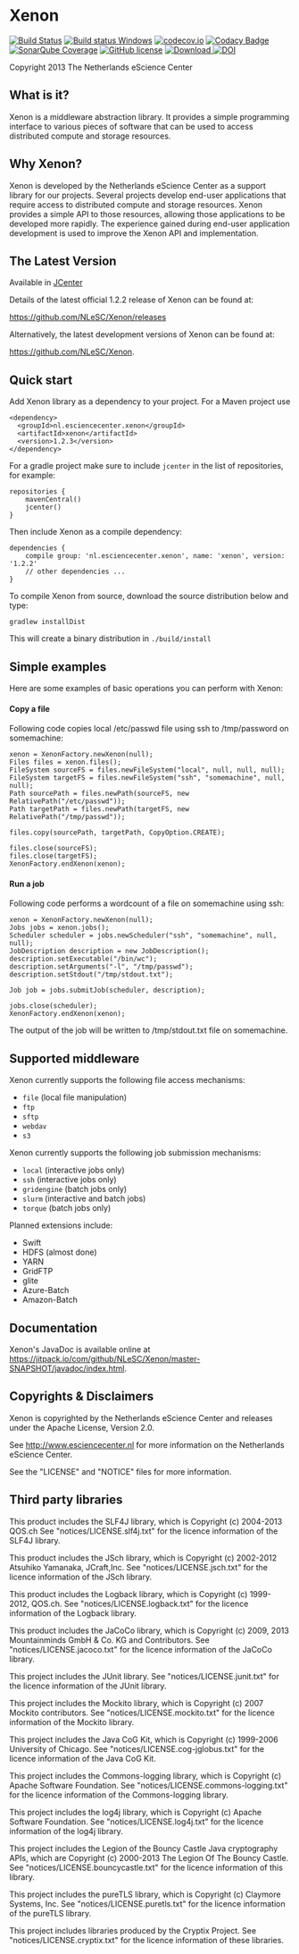 
Xenon
=====

[![Build Status](https://travis-ci.org/NLeSC/Xenon.svg?branch=develop)](https://travis-ci.org/NLeSC/Xenon)
[![Build status Windows](https://ci.appveyor.com/api/projects/status/h4l4wn158db23kuf?svg=true)](https://ci.appveyor.com/project/NLeSC/xenon)
[![codecov.io](https://codecov.io/github/NLeSC/Xenon/coverage.svg?branch=master)](https://codecov.io/github/NLeSC/Xenon?branch=master)
[![Codacy Badge](https://api.codacy.com/project/badge/457da68977d1406c9ea93d340720d340)](https://www.codacy.com/app/NLeSC/Xenon)
[![SonarQube Coverage](https://sonarqube.com/api/badges/measure?key=nlesc%3AXenon&metric=coverage)](https://sonarqube.com/component_measures/domain/Coverage?id=nlesc%3AXenon)
[![GitHub license](https://img.shields.io/badge/license-Apache--2.0%20-blue.svg)](https://github.com/NLeSC/Xenon/blob/master/LICENSE)
[![Download](https://api.bintray.com/packages/nlesc/xenon/xenon/images/download.svg) ](https://bintray.com/nlesc/xenon/xenon/_latestVersion)
[![DOI](https://zenodo.org/badge/9236864.svg)](https://zenodo.org/badge/latestdoi/9236864)

Copyright 2013 The Netherlands eScience Center

What is it?
-----------

Xenon is a middleware abstraction library. It provides a simple
programming interface to various pieces of software that can be used
to access distributed compute and storage resources.

Why Xenon?
----------

Xenon is developed by the Netherlands eScience Center as a support
library for our projects. Several projects develop end-user
applications that require access to distributed compute and storage
resources. Xenon provides a simple API to those resources, allowing
those applications to be developed more rapidly. The experience
gained during end-user application development is used to improve
the Xenon API and implementation.

The Latest Version
------------------

Available in [JCenter](https://bintray.com/bintray/jcenter?filterByPkgName=xenon)

Details of the latest official 1.2.2 release of Xenon can be found at:

<https://github.com/NLeSC/Xenon/releases>

Alternatively, the latest development versions of Xenon can be found at:

<https://github.com/NLeSC/Xenon>.

Quick start
-----------

Add Xenon library as a dependency to your project. For a Maven project use
```
<dependency>
  <groupId>nl.esciencecenter.xenon</groupId>
  <artifactId>xenon</artifactId>
  <version>1.2.3</version>
</dependency>
```
For a gradle project make sure to include `jcenter` in the list of repositories, for example:
```
repositories {
    mavenCentral()
    jcenter()
}
```
Then include Xenon as a compile dependency:
```
dependencies {
    compile group: 'nl.esciencecenter.xenon', name: 'xenon', version: '1.2.2'
    // other dependencies ...
}
``` 
To compile Xenon from source, download the source distribution below and type:
```
gradlew installDist
```
This will create a binary distribution in `./build/install`

Simple examples
---------------

Here are some examples of basic operations you can perform with Xenon: 

#### Copy a file

Following code copies local /etc/passwd file using ssh to /tmp/password on somemachine:
```
xenon = XenonFactory.newXenon(null);
Files files = xenon.files();
FileSystem sourceFS = files.newFileSystem("local", null, null, null);
FileSystem targetFS = files.newFileSystem("ssh", "somemachine", null, null);
Path sourcePath = files.newPath(sourceFS, new RelativePath("/etc/passwd"));
Path targetPath = files.newPath(targetFS, new RelativePath("/tmp/passwd"));

files.copy(sourcePath, targetPath, CopyOption.CREATE);

files.close(sourceFS);
files.close(targetFS);
XenonFactory.endXenon(xenon);
```

#### Run a job

Following code performs a wordcount of a file on somemachine using ssh:  
```
xenon = XenonFactory.newXenon(null);
Jobs jobs = xenon.jobs();
Scheduler scheduler = jobs.newScheduler("ssh", "somemachine", null, null);
JobDescription description = new JobDescription();
description.setExecutable("/bin/wc");
description.setArguments("-l", "/tmp/passwd");
description.setStdout("/tmp/stdout.txt");

Job job = jobs.submitJob(scheduler, description);

jobs.close(scheduler);
XenonFactory.endXenon(xenon);
```
The output of the job will be written to /tmp/stdout.txt file on somemachine.

Supported middleware
--------------------

Xenon currently supports the following file access mechanisms:

- ``file`` (local file manipulation)
- ``ftp``
- ``sftp``
- ``webdav``
- ``s3``

Xenon currently supports the following job submission mechanisms:

- ``local`` (interactive jobs only)
- ``ssh`` (interactive jobs only)
- ``gridengine`` (batch jobs only)
- ``slurm`` (interactive and batch jobs)
- ``torque`` (batch jobs only)  

Planned extensions include: 

- Swift
- HDFS (almost done)
- YARN
- GridFTP
- glite
- Azure-Batch
- Amazon-Batch

Documentation
-------------

Xenon's JavaDoc is available online at <https://jitpack.io/com/github/NLeSC/Xenon/master-SNAPSHOT/javadoc/index.html>.

Copyrights & Disclaimers
------------------------

Xenon is copyrighted by the Netherlands eScience Center and
releases under the Apache License, Version 2.0.

See <http://www.esciencecenter.nl> for more information on the
Netherlands eScience Center.

See the "LICENSE" and "NOTICE" files for more information.

Third party libraries
---------------------

This product includes the SLF4J library, which is Copyright
(c) 2004-2013 QOS.ch See "notices/LICENSE.slf4j.txt" for the licence
information of the SLF4J library.

This product includes the JSch library, which is Copyright
(c) 2002-2012 Atsuhiko Yamanaka, JCraft,Inc.
See "notices/LICENSE.jsch.txt" for the licence information of the
JSch library.

This product includes the Logback library, which is Copyright
(c) 1999-2012, QOS.ch. See "notices/LICENSE.logback.txt" for the
licence information of the Logback library.

This product includes the JaCoCo library, which is Copyright
(c) 2009, 2013 Mountainminds GmbH & Co. KG and Contributors. See
"notices/LICENSE.jacoco.txt" for the licence information of the
JaCoCo library.

This project includes the JUnit library.
See "notices/LICENSE.junit.txt" for the licence information of the
JUnit library.

This project includes the Mockito library, which is Copyright
(c) 2007 Mockito contributors. See "notices/LICENSE.mockito.txt"
for the licence information of the Mockito library.

This project includes the Java CoG Kit, which is Copyright (c) 1999-2006
University of Chicago. See "notices/LICENSE.cog-jglobus.txt" for the
licence information of the Java CoG Kit.

This project includes the Commons-logging library, which is Copyright (c)
Apache Software Foundation. See "notices/LICENSE.commons-logging.txt"
for the licence information of the Commons-logging library.

This project includes the log4j library, which is Copyright (c) Apache
Software Foundation. See "notices/LICENSE.log4j.txt" for the licence
information of the log4j library.

This project includes the Legion of the Bouncy Castle Java cryptography
APIs, which are Copyright (c) 2000-2013 The Legion Of The Bouncy Castle.
See "notices/LICENSE.bouncycastle.txt" for the licence information of this
library.

This project includes the pureTLS library, which is Copyright (c) Claymore
Systems, Inc. See "notices/LICENSE.puretls.txt" for the licence information
of the pureTLS library.

This project includes libraries produced by the Cryptix Project. See
"notices/LICENSE.cryptix.txt" for the licence information of these libraries.
